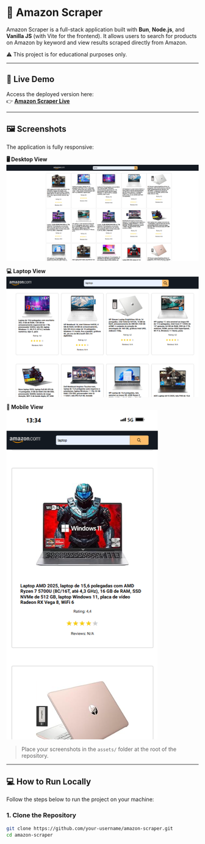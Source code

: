# 🛒 Amazon Scraper

Amazon Scraper is a full-stack application built with **Bun**, **Node.js**, and **Vanilla JS** (with Vite for the frontend). It allows users to search for products on Amazon by keyword and view results scraped directly from Amazon.

⚠️ This project is for educational purposes only.

---

## 🚀 Live Demo

Access the deployed version here:  
👉 **[Amazon Scraper Live](https://amazon-scraper-1-2wun.onrender.com/)**

---

## 🖼️ Screenshots

The application is fully responsive:

**🖥️ Desktop View**  
![Desktop Screenshot](./assets/desktop.png)

**💻 Laptop View**
![Laptop Screenshot](./assets/laptop.png)

**📱 Mobile View**  
![Mobile Screenshot](./assets/mobile.png)

> Place your screenshots in the `assets/` folder at the root of the repository.

---

## 💻 How to Run Locally

Follow the steps below to run the project on your machine:

### 1. Clone the Repository

```bash
git clone https://github.com/your-username/amazon-scraper.git
cd amazon-scraper
